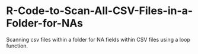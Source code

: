 # R-Code-to-Scan-All-CSV-Files-in-a-Folder-for-NAs
Scanning csv files within a folder for NA fields within CSV files using a loop function. 
